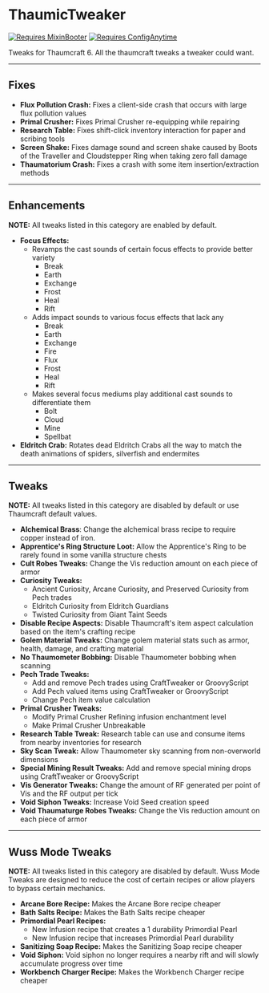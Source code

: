 # ThaumicTweaker

[![Requires MixinBooter](https://img.shields.io/badge/Requires-MixinBooter-3498db.svg?labelColor=34495e&style=for-the-badge)](https://www.curseforge.com/minecraft/mc-mods/mixin-booter)
[![Requires ConfigAnytime](https://img.shields.io/badge/Requires-ConfigAnytime-3498db.svg?labelColor=34495e&style=for-the-badge)](https://www.curseforge.com/minecraft/mc-mods/configanytime)

Tweaks for Thaumcraft 6. All the thaumcraft tweaks a tweaker could want.

---

## Fixes
- **Flux Pollution Crash:** Fixes a client-side crash that occurs with large flux pollution values
- **Primal Crusher:** Fixes Primal Crusher re-equipping while repairing
- **Research Table:** Fixes shift-click inventory interaction for paper and scribing tools
- **Screen Shake:** Fixes damage sound and screen shake caused by Boots of the Traveller and Cloudstepper Ring when taking zero fall damage
- **Thaumatorium Crash:** Fixes a crash with some item insertion/extraction methods

---

## Enhancements
**NOTE:** All tweaks listed in this category are enabled by default. 

- **Focus Effects:** 
  - Revamps the cast sounds of certain focus effects to provide better variety
    - Break
    - Earth
    - Exchange
    - Frost
    - Heal
    - Rift
  - Adds impact sounds to various focus effects that lack any
    - Break
    - Earth
    - Exchange
    - Fire
    - Flux
    - Frost
    - Heal
    - Rift
  - Makes several focus mediums play additional cast sounds to differentiate them
    - Bolt
    - Cloud
    - Mine
    - Spellbat
- **Eldritch Crab:** Rotates dead Eldritch Crabs all the way to match the death animations of spiders, silverfish and endermites

---

## Tweaks
**NOTE:** All tweaks listed in this category are disabled by default or use Thaumcraft default values. 

- **Alchemical Brass**: Change the alchemical brass recipe to require copper instead of iron.
- **Apprentice's Ring Structure Loot:** Allow the Apprentice's Ring to be rarely found in some vanilla structure chests
- **Cult Robes Tweaks:** Change the Vis reduction amount on each piece of armor
- **Curiosity Tweaks:**
  - Ancient Curiosity, Arcane Curiosity, and Preserved Curiosity from Pech trades
  - Eldritch Curiosity from Eldritch Guardians
  - Twisted Curiosity from Giant Taint Seeds
- **Disable Recipe Aspects:** Disable Thaumcraft's item aspect calculation based on the item's crafting recipe
- **Golem Material Tweaks:** Change golem material stats such as armor, health, damage, and crafting material
- **No Thaumometer Bobbing:** Disable Thaumometer bobbing when scanning
- **Pech Trade Tweaks:** 
  - Add and remove Pech trades using CraftTweaker or GroovyScript
  - Add Pech valued items using CraftTweaker or GroovyScript
  - Change Pech item value calculation
- **Primal Crusher Tweaks:**
  - Modify Primal Crusher Refining infusion enchantment level
  - Make Primal Crusher Unbreakable
- **Research Table Tweak:** Research table can use and consume items from nearby inventories for research
- **Sky Scan Tweak:** Allow Thaumometer sky scanning from non-overworld dimensions
- **Special Mining Result Tweaks:** Add and remove special mining drops using CraftTweaker or GroovyScript
- **Vis Generator Tweaks:** Change the amount of RF generated per point of Vis and the RF output per tick
- **Void Siphon Tweaks:** Increase Void Seed creation speed
- **Void Thaumaturge Robes Tweaks:** Change the Vis reduction amount on each piece of armor

---

## Wuss Mode Tweaks
**NOTE:** All tweaks listed in this category are disabled by default. Wuss Mode Tweaks are designed to reduce the cost of certain recipes or allow players to bypass certain mechanics.

- **Arcane Bore Recipe:** Makes the Arcane Bore recipe cheaper
- **Bath Salts Recipe:** Makes the Bath Salts recipe cheaper
- **Primordial Pearl Recipes:**
  - New Infusion recipe that creates a 1 durability Primordial Pearl
  - New Infusion recipe that increases Primordial Pearl durability
- **Sanitizing Soap Recipe:** Makes the Sanitizing Soap recipe cheaper
- **Void Siphon:** Void siphon no longer requires a nearby rift and will slowly accumulate progress over time
- **Workbench Charger Recipe:** Makes the Workbench Charger recipe cheaper